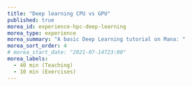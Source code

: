 ```yaml
---
title: "Deep learning CPU vs GPU"
published: true
morea_id: experience-hpc-deep-learning
morea_type: experience
morea_summary: "A basic Deep Learning tutorial on Mana: "
morea_sort_order: 4
# morea_start_date: "2021-07-14T23:00"
morea_labels:
  - 40 min (Teaching)
  - 10 min (Exercises)
---
```

